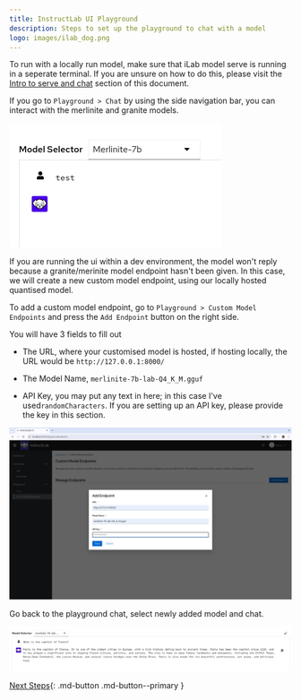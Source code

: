```yaml
---
title: InstructLab UI Playground
description: Steps to set up the playground to chat with a model
logo: images/ilab_dog.png
---
```


To run with a locally run model, make sure that iLab model serve is running in a seperate terminal. If you are unsure on how to do this, please visit the [Intro to serve and chat](/getting-started/serve_and_chat/) section of this document.

If you go to `Playground > Chat` by using the side navigation bar, you can interact with the merlinite and granite models. 

![UI No Model Response](../images/user-interface/ui_no_model_response.png)

If you are running the ui within a dev environment, the model won't reply because a granite/merinite model endpoint hasn't been given. In this case, we will create a new custom model endpoint, using our locally hosted quantised model.

To add a custom model endpoint, go to `Playground > Custom Model Endpoints` and press the `Add Endpoint` button on the right side. 

You will have 3 fields to fill out

* The URL, where your customised model is hosted, if hosting locally, the URL would be `http://127.0.0.1:8000/`

* The Model Name, `merlinite-7b-lab-Q4_K_M.gguf`

* API Key, you may put any text in here; in this case I've used`randomCharacters`. If you are setting up an API key, please provide the key in this section.

![UI Custom Model Endpoint](../images/user-interface/ui_custom_model_endpoint.png)

Go back to the playground chat, select newly added model and chat.

![UI Model Response](../images/user-interface/ui_model_response.png)

[Next Steps](/user-interface/knowledge_contributions/){: .md-button .md-button--primary }
